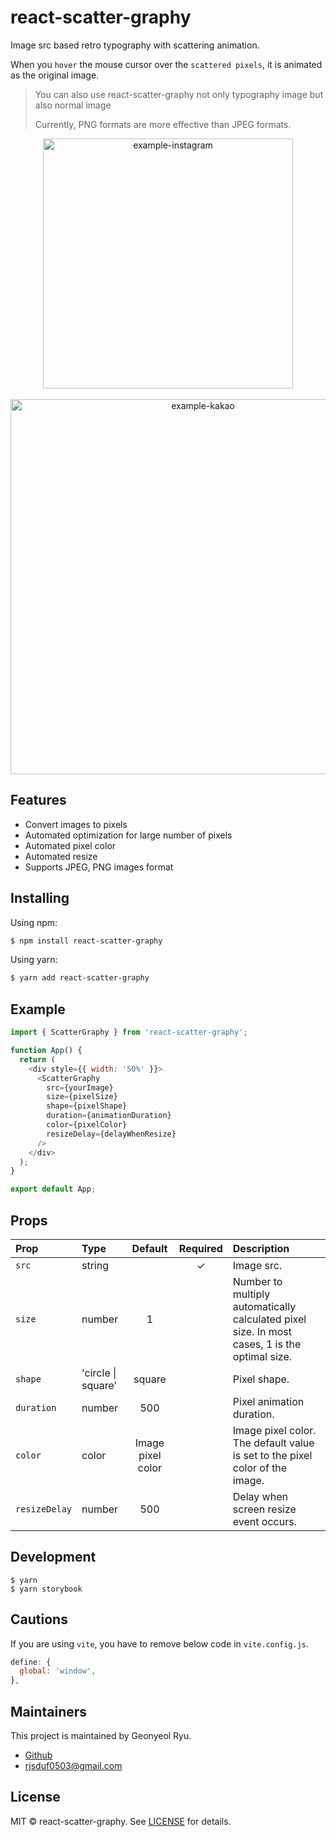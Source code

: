# react-scatter-graphy

Image src based retro typography with scattering animation.

When you `hover` the mouse cursor over the `scattered pixels`, it is animated as the original image.

> You can also use react-scatter-graphy not only typography image but also normal image
>
> Currently, PNG formats are more effective than JPEG formats.

<p align="center">
  <img width='400' src="https://user-images.githubusercontent.com/34560965/234566023-9e365576-1c97-4513-9115-8f4d96134873.gif" alt="example-instagram" />
  <br />
  <br />
  <img width='600' src="https://user-images.githubusercontent.com/34560965/234566012-8ebca599-80ea-42a5-9e13-53ea92d25fe1.gif" alt="example-kakao" />
</p>

## Features

- Convert images to pixels
- Automated optimization for large number of pixels
- Automated pixel color
- Automated resize
- Supports JPEG, PNG images format

## Installing

Using npm:

```bash
$ npm install react-scatter-graphy
```

Using yarn:

```bash
$ yarn add react-scatter-graphy
```

## Example

```javascript
import { ScatterGraphy } from 'react-scatter-graphy';

function App() {
  return (
    <div style={{ width: '50%' }}>
      <ScatterGraphy
        src={yourImage}
        size={pixelSize}
        shape={pixelShape}
        duration={animationDuration}
        color={pixelColor}
        resizeDelay={delayWhenResize}
      />
    </div>
  );
}

export default App;
```

## Props

| Prop          | Type               |      Default      | Required | Description                                                                                   |
| :------------ | :----------------- | :---------------: | :------: | :-------------------------------------------------------------------------------------------- |
| `src`         | string             |                   |    ✓     | Image src.                                                                                    |
| `size`        | number             |         1         |          | Number to multiply automatically calculated pixel size. In most cases, 1 is the optimal size. |
| `shape`       | 'circle \| square' |      square       |          | Pixel shape.                                                                                  |
| `duration`    | number             |        500        |          | Pixel animation duration.                                                                     |
| `color`       | color              | Image pixel color |          | Image pixel color. The default value is set to the pixel color of the image.                  |
| `resizeDelay` | number             |        500        |          | Delay when screen resize event occurs.                                                        |

## Development

```shell
$ yarn
$ yarn storybook
```

## Cautions

If you are using `vite`, you have to remove below code in `vite.config.js`.

```js
define: {
  global: 'window',
},
```

## Maintainers

This project is maintained by Geonyeol Ryu.

- [Github](https://github.com/rjsduf0503)
- rjsduf0503@gmail.com

## License

MIT © react-scatter-graphy. See [LICENSE](./LICENSE) for details.
